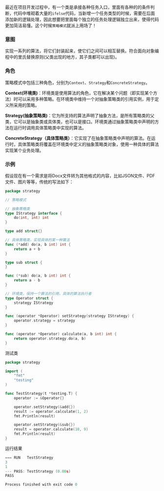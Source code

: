 最近在项目开发过程中，有一个类是承接各种任务入口，里面有各种的的条件判断，代码中堆砌着大量的`ifelse`代码，当新增一个任务类型的时候，需要在后面添加新的逻辑处理，因此想要把里面每个独立的任务处理逻辑独立出来，使得代码更加简洁易懂。这个时候`策略模式`就派上用场了！

### 意图
实现一系列的算法，将它们封装起来，使它们之间可以相互替换。符合面向对象编程中的里氏替换原则(父类出现的地方，其子类都可以出现)。

### 角色
策略模式中包括三种角色，分别为`Context`、`Strategy`和`ConcreteStrategy`。

**Context(环境类)**：环境类是使用算法的角色，它在解决某个问题（即实现某个方法）时可以采用多种策略。在环境类中维持一个对抽象策略类的引用实例，用于定义所采用的策略。

**Strategy(抽象策略类)**：它为所支持的算法声明了抽象方法，是所有策略类的父类，它可以是抽象类或具体类，也可以是接口。环境类通过抽象策略类中声明的方法在运行时调用具体策略类中实现的算法。

**ConcreteStrategy（具体策略类）**：它实现了在抽象策略类中声明的算法。在运行时，具体策略类将覆盖在环境类中定义的抽象策略类对象，使用一种具体的算法实现某个业务处理。


### 示例
假设现在有一个需求是将Docx文件转为其他格式的内容，比如JSON文件、PDF文件、图片等等，传统的写法如下：

```go
package strategy

// 策略模式

// 抽象策略类
type IStrategy interface {
	do(int, int) int
}

type add struct{}

// 具体策略类，实现具体的某一种算法
func (*add) do(a, b int) int {
	return a + b
}

type sub struct {
}

func (*sub) do(a, b int) int {
	return a - b
}

// 环境类，保持一个算法的引用，具体的算法执行者
type Operator struct {
	strategy IStrategy
}

func (operator *Operator) setStrategy(strategy IStrategy) {
	operator.strategy = strategy
}

func (operator *Operator) calculate(a, b int) int {
	return operator.strategy.do(a, b)
}


```
测试类
```go
package strategy

import (
	"fmt"
	"testing"
)

func TestStrategy(t *testing.T) {
	operator := &Operator{}

	operator.setStrategy(&add{})
	result := operator.calculate(1, 2)
	fmt.Println(result)

	operator.setStrategy(&sub{})
	result = operator.calculate(10, 9)
	fmt.Println(result)
}

```

运行结果
```go
=== RUN   TestStrategy
3
1
--- PASS: TestStrategy (0.00s)
PASS

Process finished with exit code 0
```



